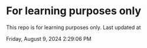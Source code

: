 # For learning purposes only
This repo is for learning purposes only.
Last updated at

Friday, August 9, 2024 2:29:06 PM

